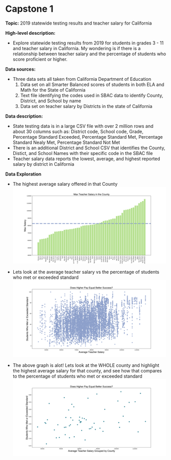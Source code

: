 # Capstone 1

**Topic:** 
2019 statewide testing results and teacher salary for California

**High-level description:** 
- Explore statewide testing results from 2019 for students in grades 3 - 11 and teacher salary in California. My wondering is if there is a relationship between teacher salary and the percentage of students who score proficient or higher.

**Data sources:** 
- Three data sets all taken from California Department of Education
    1. Data set on all Smarter Balanced scores of students in both ELA and Math for the State of California
    2. Text file identifying the codes used in SBAC data to identify County, District, and School by name
    3. Data set on teacher salary by Districts in the state of California

**Data description:** 
- State testing data is in a large CSV file with over 2 million rows and about 30 columns such as: District code, School code, Grade, Percentage Standard Exceeded, Percentage Standard Met, Percentage Standard Nealy Met, Percentage Standard Not Met
- There is an additional District and School CSV that identifies the County, Distict, and School Names with their specific code in the SBAC file
- Teacher salary data reports the lowest, average, and highest reported salary by district in California

**Data Exploration**
- The highest average salary offered in that County
![title](images/salary_bycounty.png)

- Lets look at the average teacher salary vs the percentage of students who met or exceeded standard
![title](images/scatterpay_met.png)

- The above graph is alot! Lets look at the WHOLE county and highlight the highest average salary for that county, and see how that compares to the percentage of students who met or exceeded standard
![title](images/scatterpaybycounty.png)